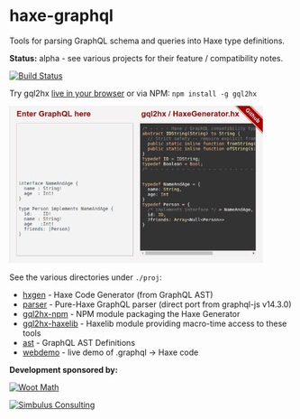 # haxe-graphql

Tools for parsing GraphQL schema and queries into Haxe type definitions.

**Status:** alpha - see various projects for their feature / compatibility notes.

[![Build Status](https://travis-ci.com/jcward/haxe-graphql.svg?branch=master)](https://travis-ci.com/jcward/haxe-graphql)

Try gql2hx [live in your browser](http://jcward.com/gql2hx/) or via NPM: `npm install -g gql2hx`


[<img src="./proj/webdemo/demo.gif" width=450 alt="gql2hx web demo">](http://jcward.com/gql2hx/)

See the various directories under `./proj`:

- [hxgen](./proj/hxgen) - Haxe Code Generator (from GraphQL AST)
- [parser](./proj/parser) - Pure-Haxe GraphQL parser (direct port from graphql-js v14.3.0)
- [gql2hx-npm](./proj/gql2hx-npm) - NPM module packaging the Haxe Generator
- [gql2hx-haxelib](./proj/gql2hx-haxelib) - Haxelib module providing macro-time access to these tools
- [ast](./proj/ast) - GraphQL AST Definitions
- [webdemo](./proj/webdemo) - live demo of .graphql -> Haxe code

**Development sponsored by:**

[<img src="http://www.wootmath.com/dds/a1/84/86f31a3b3dc73a74ff996f1bd2db.png" width=120 alt="Woot Math">](https://www.wootmath.com)  

[<img src="https://simbulus.com/img/consulting/simbulus-logo.png" alt="Simbulus Consulting">](https://simbulus.com/)
